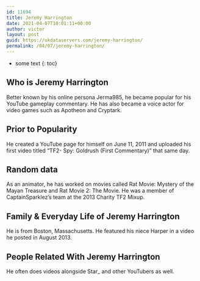 ```yaml
---
id: 11694
title: Jeremy Harrington
date: 2021-04-07T10:01:11+00:00
author: victor
layout: post
guid: https://ukdataservers.com/jeremy-harrington/
permalink: /04/07/jeremy-harrington/
---
```


* some text
{: toc}


## Who is Jeremy Harrington



Better known by his online persona Jerma985, he became popular for his YouTube gameplay commentary. He has also became a voice actor for video games such as Apotheon and Cryptark.

                
                
                
## Prior to Popularity



He created a YouTube page for himself on June 11, 2011 and uploaded his first video titled &#8220;TF2- Spy: Goldrush (First Commentary)&#8221; that same day.

                
                
                
## Random data



As an animator, he has worked on movies called Rat Movie: Mystery of the Mayan Treasure and Rat Movie 2: The Movie. He was a member of CaptainSparklez&#8217;s team at the 2013 Charity TF2 Mixup.

                
                
                
## Family & Everyday Life of Jeremy Harrington



He is from Boston, Massachusetts. He featured his niece Harper in a video he posted in August 2013.

                
                
                
## People Related With Jeremy Harrington



He often does videos alongside Star_ and other YouTubers as well.

                
              
            
          
          
          